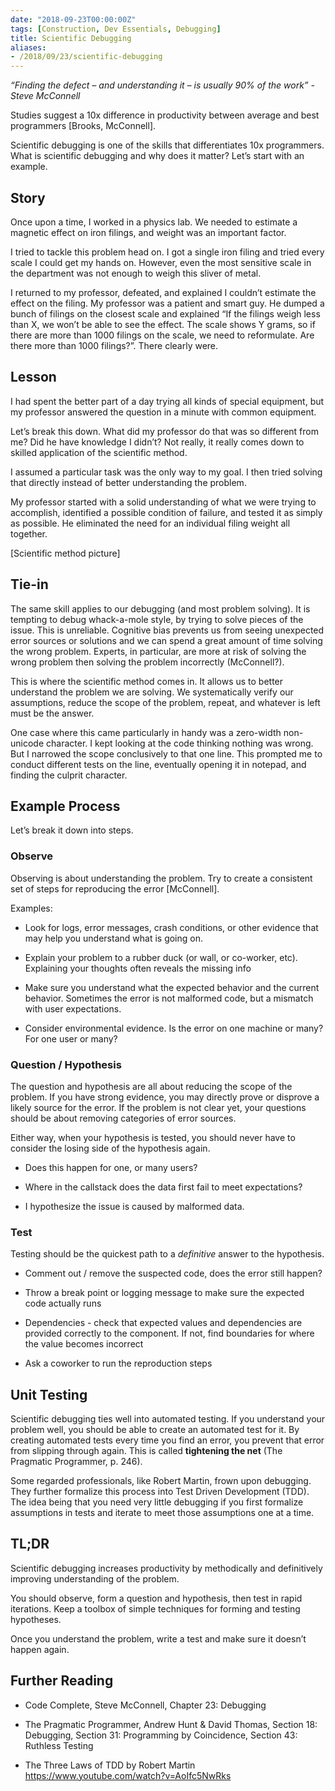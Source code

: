 ```yaml
---
date: "2018-09-23T00:00:00Z"
tags: [Construction, Dev Essentials, Debugging]
title: Scientific Debugging
aliases:
- /2018/09/23/scientific-debugging
---
```


*“Finding the defect – and understanding it – is usually 90% of the work” - Steve McConnell*

<!--more-->

Studies suggest a 10x difference in productivity between average and best programmers [Brooks, McConnell].

Scientific debugging is one of the skills that differentiates 10x programmers.
What is scientific debugging and why does it matter? Let’s start with an example.

Story
-----

Once upon a time, I worked in a physics lab. We needed to estimate a magnetic effect on iron filings, and weight was an important factor.

I tried to tackle this problem head on. I got a single iron filing and tried every scale I could get my hands on. However, even the most sensitive scale in the department was not enough to weigh this sliver of metal.

I returned to my professor, defeated, and explained I couldn’t estimate the effect on the filing. My professor was a patient and smart guy. He dumped a bunch of filings on the closest scale and explained “If the filings weigh less than X, we won’t be able to see the effect. The scale shows Y grams, so if there
are more than 1000 filings on the scale, we need to reformulate. Are there more than 1000 filings?”. There clearly were.

Lesson
------

I had spent the better part of a day trying all kinds of special equipment, but my professor answered the question in a minute with common equipment.

Let’s break this down. What did my professor do that was so different from me?
Did he have knowledge I didn’t? Not really, it really comes down to skilled application of the scientific method.

I assumed a particular task was the only way to my goal. I then tried solving that directly instead of better understanding the problem.

My professor started with a solid understanding of what we were trying to accomplish, identified a possible condition of failure, and tested it as simply as possible. He eliminated the need for an individual filing weight all together.

[Scientific method picture]

Tie-in
------

The same skill applies to our debugging (and most problem solving). It is tempting to debug whack-a-mole style, by trying to solve pieces of the issue.
This is unreliable. Cognitive bias prevents us from seeing unexpected error sources or solutions and we can spend a great amount of time solving the wrong problem. Experts, in particular, are more at risk of solving the wrong problem then solving the problem incorrectly (McConnell?).

This is where the scientific method comes in. It allows us to better understand the problem we are solving. We systematically verify our assumptions, reduce the scope of the problem, repeat, and whatever is left must be the answer.

One case where this came particularly in handy was a zero-width non-unicode character. I kept looking at the code thinking nothing was wrong. But I narrowed the scope conclusively to that one line. This prompted me to conduct different tests on the line, eventually opening it in notepad, and finding the culprit
character.

Example Process
---------------

Let’s break it down into steps.

### Observe

Observing is about understanding the problem. Try to create a consistent set of steps for reproducing the error [McConnell].

Examples:

-   Look for logs, error messages, crash conditions, or other evidence that may help you understand what is going on.

-   Explain your problem to a rubber duck (or wall, or co-worker, etc). Explaining your thoughts often reveals the missing info

-   Make sure you understand what the expected behavior and the current behavior. Sometimes the error is not malformed code, but a mismatch with user expectations.

-   Consider environmental evidence. Is the error on one machine or many? For one user or many?

### Question / Hypothesis

The question and hypothesis are all about reducing the scope of the problem. If you have strong evidence, you may directly prove or disprove a likely source for the error. If the problem is not clear yet, your questions should be about removing categories of error sources.

Either way, when your hypothesis is tested, you should never have to consider the losing side of the hypothesis again.

-   Does this happen for one, or many users?

-   Where in the callstack does the data first fail to meet expectations?

-   I hypothesize the issue is caused by malformed data.

### Test

Testing should be the quickest path to a *definitive* answer to the hypothesis.

-   Comment out / remove the suspected code, does the error still happen?

-   Throw a break point or logging message to make sure the expected code actually runs

-   Dependencies - check that expected values and dependencies are provided
    correctly to the component. If not, find boundaries for where the value
    becomes incorrect

-   Ask a coworker to run the reproduction steps

Unit Testing
------------

Scientific debugging ties well into automated testing. If you understand your problem well, you should be able to create an automated test for it. By creating automated tests every time you find an error, you prevent that error from slipping through again. This is called **tightening the net** (The Pragmatic Programmer, p. 246).

Some regarded professionals, like Robert Martin, frown upon debugging. They further formalize this process into Test Driven Development (TDD). The idea being that you need very little debugging if you first formalize assumptions in tests and iterate to meet those assumptions one at a time.

TL;DR
-----

Scientific debugging increases productivity by methodically and definitively improving understanding of the problem.

You should observe, form a question and hypothesis, then test in rapid iterations. Keep a toolbox of simple techniques for forming and testing hypotheses.

Once you understand the problem, write a test and make sure it doesn’t happen again.

Further Reading
---------------

-   Code Complete, Steve McConnell, Chapter 23: Debugging

-   The Pragmatic Programmer, Andrew Hunt & David Thomas, Section 18: Debugging, Section 31: Programming by Coincidence, Section 43: Ruthless Testing

-   The Three Laws of TDD by Robert Martin
    <https://www.youtube.com/watch?v=AoIfc5NwRks>
